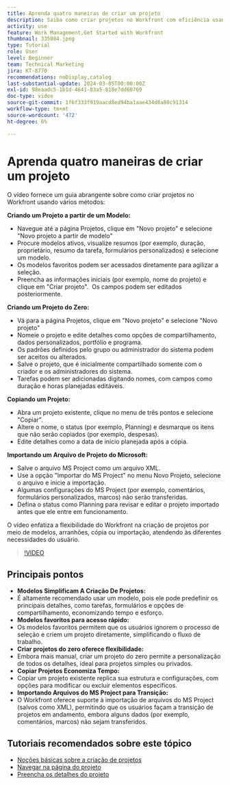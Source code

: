 ```yaml
---
title: Aprenda quatro maneiras de criar um projeto
description: Saiba como criar projetos no Workfront com eficiência usando modelos, começando do zero, copiando projetos existentes ou importando arquivos do Microsoft Project, personalizados para diversas necessidades do usuário.
activity: use
feature: Work Management,Get Started with Workfront
thumbnail: 335084.jpeg
type: Tutorial
role: User
level: Beginner
team: Technical Marketing
jira: KT-8770
recommendations: noDisplay,catalog
last-substantial-update: 2024-03-05T00:00:00Z
exl-id: 98eaadc5-1b1d-4641-83a5-818e7dd60769
doc-type: video
source-git-commit: 1f6f333f919aacd8ed94ba1aae434d8a80c91314
workflow-type: tm+mt
source-wordcount: '472'
ht-degree: 6%

---
```


# Aprenda quatro maneiras de criar um projeto

O vídeo fornece um guia abrangente sobre como criar projetos no Workfront usando vários métodos:

**Criando um Projeto a partir de um Modelo:**

* Navegue até a página Projetos, clique em &quot;Novo projeto&quot; e selecione &quot;Novo projeto a partir de modelo&quot; &#x200B;
* Procure modelos ativos, visualize resumos (por exemplo, duração, proprietário, resumo da tarefa, formulários personalizados) e selecione um modelo. &#x200B;
* Os modelos favoritos podem ser acessados diretamente para agilizar a seleção. &#x200B;
* Preencha as informações iniciais (por exemplo, nome do projeto) e clique em &quot;Criar projeto&quot;. &#x200B; Os campos podem ser editados posteriormente. &#x200B;

**Criando um Projeto do Zero:**

* Vá para a página Projetos, clique em &quot;Novo projeto&quot; e selecione &quot;Novo projeto&quot; &#x200B;
* Nomeie o projeto e edite detalhes como opções de compartilhamento, dados personalizados, portfólio e programa. &#x200B;
* Os padrões definidos pelo grupo ou administrador do sistema podem ser aceitos ou alterados. &#x200B;
* Salve o projeto, que é inicialmente compartilhado somente com o criador e os administradores do sistema. &#x200B;
* Tarefas podem ser adicionadas digitando nomes, com campos como duração e horas planejadas editáveis. &#x200B;

**Copiando um Projeto:**

* Abra um projeto existente, clique no menu de três pontos e selecione &quot;Copiar&quot;.&#x200B;
* Altere o nome, o status (por exemplo, Planning) e desmarque os itens que não serão copiados (por exemplo, despesas). &#x200B;
* Edite detalhes como a data de início planejada após a cópia. &#x200B;

**Importando um Arquivo de Projeto do Microsoft:**

* Salve o arquivo MS Project como um arquivo XML. &#x200B;
* Use a opção &quot;Importar do MS Project&quot; no menu Novo Projeto, selecione o arquivo e inicie a importação. &#x200B;
* Algumas configurações do MS Project (por exemplo, comentários, formulários personalizados, marcos) não serão transferidas. &#x200B;
* Defina o status como Planning para revisar e editar o projeto importado antes que ele entre em funcionamento. &#x200B;


O vídeo enfatiza a flexibilidade do Workfront na criação de projetos por meio de modelos, arranhões, cópia ou importação, atendendo às diferentes necessidades do usuário. &#x200B;

>[!VIDEO](https://video.tv.adobe.com/v/335084/?quality=12&learn=on&enablevpops)

## Principais pontos

* **Modelos Simplificam A Criação De Projetos:**
* É altamente recomendado usar um modelo, pois ele pode predefinir os principais detalhes, como tarefas, formulários e opções de compartilhamento, economizando tempo e esforço. &#x200B;
* **Modelos favoritos para acesso rápido:**
* Os modelos favoritos permitem que os usuários ignorem o processo de seleção e criem um projeto diretamente, simplificando o fluxo de trabalho. &#x200B;
* **Criar projetos do zero oferece flexibilidade:**
* Embora mais manual, criar um projeto do zero permite a personalização de todos os detalhes, ideal para projetos simples ou privados. &#x200B;
* **Copiar Projetos Economiza Tempo:**
* Copiar um projeto existente replica sua estrutura e configurações, com opções para modificar ou excluir elementos específicos. &#x200B;
* **Importando Arquivos do MS Project para Transição:**
* O Workfront oferece suporte à importação de arquivos do MS Project (salvos como XML), permitindo que os usuários façam a transição de projetos em andamento, embora alguns dados (por exemplo, comentários, marcos) não sejam transferidos. &#x200B;



## Tutoriais recomendados sobre este tópico

* [Noções básicas sobre a criação de projetos](/help/manage-work/projects/understand-basic-project-creation.md)
* [Navegar na página do projeto](/help/manage-work/projects/navigate-the-project-page.md)
* [Preencha os detalhes do projeto](/help/manage-work/projects/fill-in-the-project-details.md)

